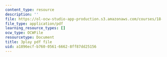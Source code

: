 ```yaml
---
content_type: resource
description: ''
file: https://ol-ocw-studio-app-production.s3.amazonaws.com/courses/18-06sc-linear-algebra-fall-2011/a1896ecfb760056166628ff87dd25156_5IGTFgPqlkw.pdf
file_type: application/pdf
learning_resource_types: []
ocw_type: OCWFile
resourcetype: Document
title: 3play pdf file
uid: a1896ecf-b760-0561-6662-8ff87dd25156
---
```

